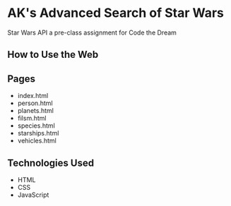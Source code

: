 # AK's Advanced Search of Star Wars
Star Wars API a pre-class assignment for Code the Dream

## How to Use the Web


## Pages
- index.html
- person.html
- planets.html
- filsm.html
- species.html
- starships.html
- vehicles.html

## Technologies Used
- HTML
- CSS
- JavaScript
